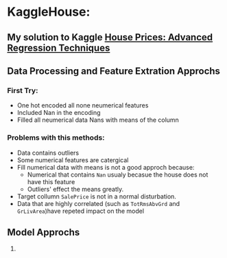 # KaggleHouse:  
My solution to Kaggle [House Prices: Advanced Regression Techniques](https://www.kaggle.com/c/house-prices-advanced-regression-techniques)  
---
## Data Processing and Feature Extration Approchs  
### **First Try:**  
 - One hot encoded all none neumerical features  
 - Included Nan in the encoding  
 - Filled all neumerical data Nans with means of the column  
### **Problems with this methods:**  
 - Data contains outliers  
 - Some numerical features are catergical  
 - Fill numerical data with means is not a good approch because: 
   - Numerical that contains ```Nan``` usualy becasue the house does not have this feature  
   - Outliers' effect the means greatly. 
 - Target collumn ```SalePrice``` is not in a normal disturbation. 
 - Data that are highly correlated (such as ```TotRmsAbvGrd``` and ```GrLivArea```)have repeted impact on the model  
    

## Model Approchs
  1. 
